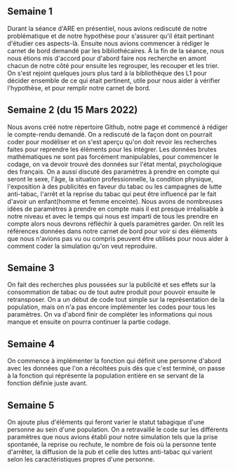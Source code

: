 ## Semaine 1

Durant la séance d'ARE en présentiel, nous avions rediscuté de notre problématique et de notre hypothèse pour s'assurer qu'il était pertinant d'étudier ces aspects-là. Ensuite nous avions commencer à rédiger le carnet de bord demandé par les bibliothécaires. À la fin de la séance, nous nous étions mis d'accord pour d'abord faire nos recherche en amont chacun de notre côté pour ensuite les regrouper, les recouper et les trier. On s'est rejoint quelques jours plus tard à la bibliothèque des L1 pour décider ensemble de ce qui était pertinent, utile pour nous aider à vérifier l'hypothèse, et pour remplir notre carnet de bord. 

## Semaine 2 (du 15 Mars 2022)

Nous avons créé notre répertoire Github, notre page et commencé à rédiger le compte-rendu demandé. 
On a rediscuté de la façon dont on pourrait coder pour modéliser et on s'est aperçu qu'on doit revoir les recherches faites pour reprendre les éléments pour les intégrer. Les données brutes mathématiques ne sont pas forcément manipulables, pour commencer le codage, on va devoir trouvé des données sur l'état mental, psychologique des français. 
On a aussi discuté des paramètres à prendre en compte qui seront le sexe, l'âge, la situation professionnelle, la condition physique, l'exposition à des publicités en faveur du tabac ou les campagnes de lutte anti-tabac, l'arrêt et la reprise du tabac qui peut être influencé par le fait d'avoir un enfant(homme et femme enceinte). Nous avons de nombreuses idées de paramètres à prendre en compte mais il est presque irréalisable à notre niveau et avec le temps qui nous est imparti de tous les prendre en compte alors nous devrons réfléchir à quels paramètres garder. 
On relit les références données dans notre carnet de bord pour voir si des éléments que nous n'avions pas vu ou compris peuvent être utilisés pour nous aider à comment coder la simulation qu'on veut reproduire. 

## Semaine 3
On fait des recherches plus poussées sur la publicité et ses effets sur la consommation de tabac ou de tout autre produit pour pouvoir ensuite le retransposer. On a un début de code tout simple sur la représentation de la population, mais on n'a pas encore implémenter les codes pour tous les paramètres. On va d'abord finir de compléter les informations qui nous manque et ensuite on pourra continuer la partie codage.   

## Semaine 4
On commence à implémenter la fonction qui définit une personne d'abord avec les données que l'on a récoltées puis dès que c'est terminé, on passe à la fonction qui réprésente la population entière en se servant de la fonction définie juste avant.  


## Semaine 5
On ajoute plus d'éléments qui feront varier le statut tabagique d'une personne au sein d'une population. 
On a retravaillé le code sur les différents paramètres que nous avions établi pour notre simulation tels que la prise spontanée, la reprise ou rechute, le nombre de fois où la personne tente d'arrêter, la diffusion de la pub et celle des luttes anti-tabac qui varient selon les caractéristiques propres d'une personne. 
